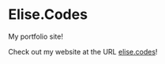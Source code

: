 # Elise.Codes
My portfolio site!

Check out my website at the URL <a href="https://elise.codes">elise.codes</a>!
